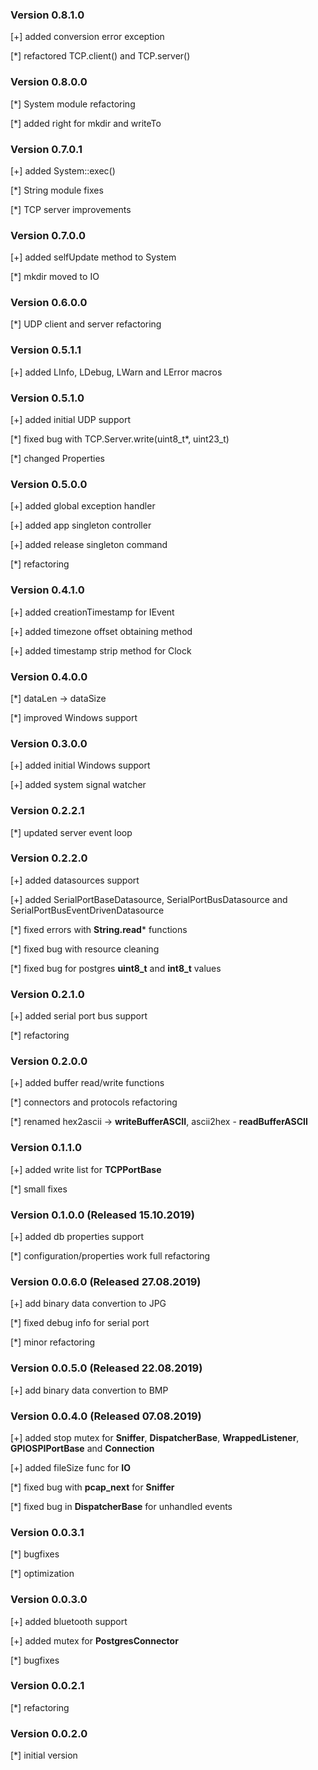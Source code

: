 ### Version 0.8.1.0
[+] added conversion error exception

[*] refactored TCP.client() and TCP.server() 

### Version 0.8.0.0
[*] System module refactoring

[*] added right for mkdir and writeTo

### Version 0.7.0.1
[+] added System::exec()

[*] String module fixes

[*] TCP server improvements

### Version 0.7.0.0
[+] added selfUpdate method to System

[*] mkdir moved to IO

### Version 0.6.0.0
[*] UDP client and server refactoring

### Version 0.5.1.1
[+] added LInfo, LDebug, LWarn and LError macros

### Version 0.5.1.0
[+] added initial UDP support

[\*] fixed bug with TCP.Server.write(uint8_t\*, uint23_t)

[\*] changed Properties  

### Version 0.5.0.0
[+] added global exception handler

[+] added app singleton controller

[+] added release singleton command

[*] refactoring

### Version 0.4.1.0
[+] added creationTimestamp for IEvent

[+] added timezone offset obtaining method 

[+] added timestamp strip method for Clock

### Version 0.4.0.0
[*] dataLen -> dataSize

[*] improved Windows support

### Version 0.3.0.0
[+] added initial Windows support

[+] added system signal watcher

### Version 0.2.2.1
[*] updated server event loop

### Version 0.2.2.0
[+] added datasources support

[+] added SerialPortBaseDatasource, SerialPortBusDatasource and SerialPortBusEventDrivenDatasource

[\*] fixed errors with **String.read*** functions

[*] fixed bug with resource cleaning

[\*] fixed bug for postgres **uint8_t** and **int8_t** values

### Version 0.2.1.0
[+] added serial port bus support

[*] refactoring

### Version 0.2.0.0
[+] added buffer read/write functions

[*] connectors and protocols refactoring

[\*] renamed hex2ascii -> **writeBufferASCII**, ascii2hex - **readBufferASCII**

### Version 0.1.1.0
[+] added write list for **TCPPortBase**

[*] small fixes

### Version 0.1.0.0 (Released 15.10.2019)
[+] added db properties support

[*] configuration/properties work full refactoring

### Version 0.0.6.0 (Released 27.08.2019)
[+] add binary data convertion to JPG

[*] fixed debug info for serial port

[*] minor refactoring

### Version 0.0.5.0 (Released 22.08.2019)
[+] add binary data convertion to BMP

### Version 0.0.4.0 (Released 07.08.2019)
[+] added stop mutex for **Sniffer**, **DispatcherBase**, **WrappedListener**, **GPIOSPIPortBase** and **Connection**

[+] added fileSize func for **IO**

[\*] fixed bug with **pcap_next** for **Sniffer**

[*] fixed bug in **DispatcherBase** for unhandled events

### Version 0.0.3.1
[*] bugfixes

[*] optimization

### Version 0.0.3.0
[+] added bluetooth support

[+] added mutex for **PostgresConnector**

[*] bugfixes

### Version 0.0.2.1
[*] refactoring

### Version 0.0.2.0
[*] initial version

